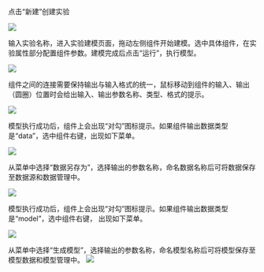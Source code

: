 点击“新建”创建实验

![](https://img1.jcloudcs.com/cms/dd1259a4-de6a-48cd-bcf1-220c115ab8f720170714155930.png)

输入实验名称，进入实验建模页面，拖动左侧组件开始建模。选中具体组件，在实验属性部分配置组件参数。建模完成后点击“运行”，执行模型。

![](https://img1.jcloudcs.com/cms/cffb90cc-a969-4b34-9cb5-5d0fd86f7f3a20170714155947.png)

组件之间的连接需要保持输出与输入格式的统一，鼠标移动到组件的输入、输出（圆圈）位置时会给出输入、输出参数名称、类型、格式的提示。

![](https://img1.jcloudcs.com/cms/390c2756-a69c-42eb-a057-7704177a3b0920170714160004.png)

模型执行成功后，组件上会出现“对勾”图标提示。如果组件输出数据类型是“data”，选中组件右键，出现如下菜单。

![](https://img1.jcloudcs.com/cms/ece91719-9758-4761-9543-45c9bb0514da20170714160019.png)

从菜单中选择“数据另存为”，选择输出的参数名称，命名数据名称后可将数据保存至数据源和数据管理中。

![](https://img1.jcloudcs.com/cms/05ab486a-5a57-41b4-8ba6-cc88b02d1d0c20170714160033.png)

模型执行成功后，组件上会出现“对勾”图标提示。如果组件输出数据类型是“model”，选中组件右键， 出现如下菜单。

![](https://img1.jcloudcs.com/cms/6449d202-b57b-475e-aed4-47f02e842ee720170714160050.png)

从菜单中选择“生成模型”，选择输出的参数名称，命名模型名称后可将模型保存至模型数据和模型管理中。
![](https://img1.jcloudcs.com/cms/1dc60b2c-2769-4051-8fc3-08528e81211220170714160101.png)